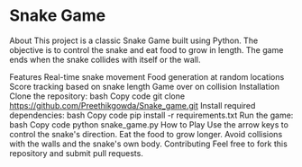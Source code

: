 # Snake Game
About
This project is a classic Snake Game built using Python. The objective is to control the snake and eat food to grow in length. The game ends when the snake collides with itself or the wall.

Features
Real-time snake movement
Food generation at random locations
Score tracking based on snake length
Game over on collision
Installation
Clone the repository:
bash
Copy code
git clone https://github.com/Preethikgowda/Snake_game.git
Install required dependencies:
bash
Copy code
pip install -r requirements.txt
Run the game:
bash
Copy code
python snake_game.py
How to Play
Use the arrow keys to control the snake's direction.
Eat the food to grow longer.
Avoid collisions with the walls and the snake's own body.
Contributing
Feel free to fork this repository and submit pull requests.
